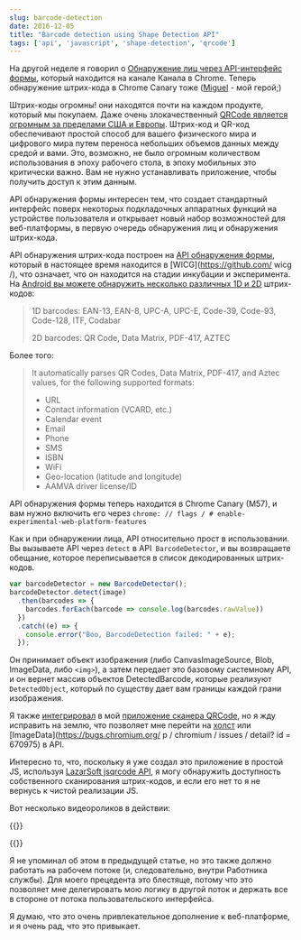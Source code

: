 ```yaml
---
slug: barcode-detection
date: 2016-12-05
title: "Barcode detection using Shape Detection API"
tags: ['api', 'javascript', 'shape-detection', 'qrcode']
---
```



На другой неделе я говорил о [Обнаружение лиц через API-интерфейс формы](/face-detection/), который находится на канале Канала в Chrome. Теперь обнаружение штрих-кода в Chrome Canary тоже ([Miguel](https://twitter.com/yellowdoge) - мой герой;)

Штрих-коды огромны! они находятся почти на каждом продукте, который мы покупаем. Даже очень злокачественный [QRCode является огромным за пределами США и Европы](https://www.clickz.com/why-have-qr-codes-taken-off-in-china/23662/). Штрих-код и QR-код обеспечивают простой способ для вашего физического мира и цифрового мира путем переноса небольших объемов данных между средой и вами. Это, возможно, не было огромным количеством использования в эпоху рабочего стола, в эпоху мобильных это критически важно. Вам не нужно устанавливать приложение, чтобы получить доступ к этим данным.

API обнаружения формы интересен тем, что создает стандартный интерфейс поверх некоторых подкладочных аппаратных функций на устройстве пользователя и открывает новый набор возможностей для веб-платформы, в первую очередь обнаружения лиц и обнаружения штрих-кода.

API обнаружения штрих-кода построен на [API обнаружения формы](https://wicg.github.io/shape-detection-api/#introduction), который в настоящее время находится в [WICG](https://github.com/ wicg /), что означает, что он находится на стадии инкубации и эксперимента. На [Android вы можете обнаружить несколько различных 1D и 2D](https://developers.google.com/vision/barcodes-overview) штрих-кодов:

> 1D barcodes: EAN-13, EAN-8, UPC-A, UPC-E, Code-39, Code-93, Code-128, ITF,
> Codabar
>
> 2D barcodes: QR Code, Data Matrix, PDF-417, AZTEC


Более того:

> It automatically parses QR Codes, Data Matrix, PDF-417, and Aztec values, for
> the following supported formats:
>
> * URL
> * Contact information (VCARD, etc.)
> * Calendar event
> * Email
> * Phone
> * SMS
> * ISBN
> * WiFi
> * Geo-location (latitude and longitude)
> * AAMVA driver license/ID


API обнаружения формы теперь находится в Chrome Canary (M57), и вам нужно включить его через `chrome: // flags / # enable-experimental-web-platform-features`

Как и при обнаружении лица, API относительно прост в использовании. Вы вызываете API через `detect` в API` BarcodeDetector`, и вы возвращаете обещание, которое переписывается в список декодированных штрих-кодов.


```javascript
var barcodeDetector = new BarcodeDetector();
barcodeDetector.detect(image)
  .then(barcodes => {
    barcodes.forEach(barcode => console.log(barcodes.rawValue))
  })
  .catch((e) => {
    console.error("Boo, BarcodeDetection failed: " + e);
  });
```


Он принимает объект изображения (либо CanvasImageSource, Blob, ImageData, либо ` <img> `), а затем передает это базовому системному API, и он вернет массив объектов DetectedBarcode, которые реализуют` DetectedObject`, который по существу дает вам границы каждой грани изображения.

Я также [интегрировал](https://github.com/PaulKinlan/qrcode/commit/21afa9ae4c316e4a8ced76d77f41eda2eb92852b) в мой [приложение сканера QRCode](https://qrsnapper.appspot.com), но я жду исправить на землю, что позволяет мне перейти на [холст](https://bugs.chromium.org/p/chromium/issues/detail?id=670977) или [ImageData](https://bugs.chromium.org/ p / chromium / issues / detail? id = 670975) в API.

Интересно то, что, поскольку я уже создал это приложение в простой JS, используя [LazarSoft jsqrcode API](https://github.com/LazarSoft/jsqrcode), я могу обнаружить доступность собственного сканирования штрих-кодов, и если его нет то я не вернусь к чистой реализации JS.

Вот несколько видеороликов в действии:

{{<youtube LGB0n-dW_HM>}}

{{<youtube Anq_N_SY17o>}}

Я не упоминал об этом в предыдущей статье, но это также должно работать на рабочем потоке (и, следовательно, внутри Работника службы). Для моего прецедента это блестяще, потому что это позволяет мне делегировать мою логику в другой поток и держать все в стороне от потока пользовательского интерфейса.

Я думаю, что это очень привлекательное дополнение к веб-платформе, и я очень рад, что это привыкает.